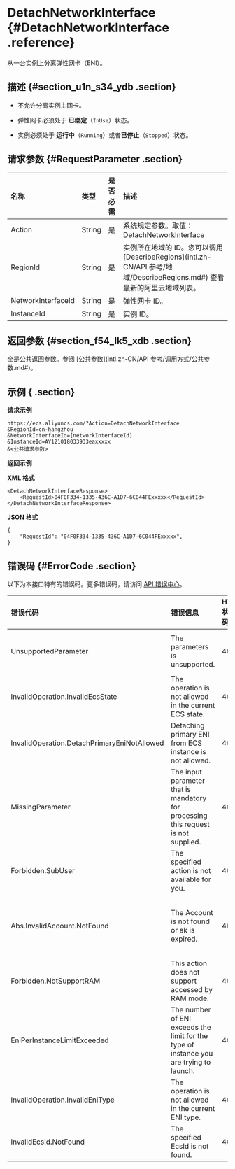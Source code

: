 # DetachNetworkInterface {#DetachNetworkInterface .reference}

从一台实例上分离弹性网卡（ENI）。

## 描述 {#section_u1n_s34_ydb .section}

-   不允许分离实例主网卡。

-   弹性网卡必须处于 **已绑定**（`InUse`）状态。

-   实例必须处于 **运行中**（`Running`）或者**已停止**（`Stopped`）状态。


## 请求参数 {#RequestParameter .section}

|名称|类型|是否必需|描述|
|:-|:-|:---|:-|
|Action|String|是|系统规定参数。取值：DetachNetworkInterface|
|RegionId|String|是|实例所在地域的 ID。您可以调用 [DescribeRegions](intl.zh-CN/API 参考/地域/DescribeRegions.md#) 查看最新的阿里云地域列表。|
|NetworkInterfaceId|String|是|弹性网卡 ID。|
|InstanceId|String|是|实例 ID。|

## 返回参数 {#section_f54_lk5_xdb .section}

全是公共返回参数。参阅 [公共参数](intl.zh-CN/API 参考/调用方式/公共参数.md#)。

## 示例 { .section}

**请求示例** 

```
https://ecs.aliyuncs.com/?Action=DetachNetworkInterface
&RegionId=cn-hangzhou
&NetworkInterfaceId=[networkInterfaceId]
&InstanceId=AY121018033933eaxxxxx
&<公共请求参数>
```

**返回示例** 

**XML 格式**

```
<DetachNetworkInterfaceResponse>
    <RequestId>04F0F334-1335-436C-A1D7-6C044FExxxxx</RequestId>
</DetachNetworkInterfaceResponse>
```

 **JSON 格式** 

```
{
    "RequestId": "04F0F334-1335-436C-A1D7-6C044FExxxxx",
}
```

## 错误码 {#ErrorCode .section}

以下为本接口特有的错误码。更多错误码，请访问 [API 错误中心](https://error-center.alibabacloud.com/status/product/Ecs)。

|错误代码|错误信息|HTTP 状态码|说明|
|:---|:---|:-------|:-|
|UnsupportedParameter|The parameters is unsupported.|400|该参数不存在，或者不支持该参数。|
|InvalidOperation.InvalidEcsState|The operation is not allowed in the current ECS state.|400|当前 ECS 实例状态不支持该操作。|
|InvalidOperation.DetachPrimaryEniNotAllowed|Detaching primary ENI from ECS instance is not allowed.|400|不允许从 ECS 实例上解绑主网卡。|
|MissingParameter|The input parameter that is mandatory for processing this request is not supplied.|400|缺少必需参数。|
|Forbidden.SubUser|The specified action is not available for you.|403|不允许 RAM 用户执行该操作。|
|Abs.InvalidAccount.NotFound|The Account is not found or ak is expired.|403|您的阿里云账号不存在，或者您的 AccessKey 已经过期。|
|Forbidden.NotSupportRAM|This action does not support accessed by RAM mode.|403|不允许 RAM 用户执行该操作。|
|EniPerInstanceLimitExceeded|The number of ENI exceeds the limit for the type of instance you are trying to launch.|403|弹性网卡的数量超过了指定实例类型允许的最大值|
|InvalidOperation.InvalidEniType|The operation is not allowed in the current ENI type.|403|当前弹性网卡类型不支持该操作。|
|InvalidEcsId.NotFound|The specified EcsId is not found.|404|指定的实例 ID 不存在。|

